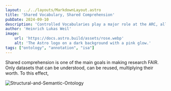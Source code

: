 ```yaml
---
layout: ../../layouts/MarkdownLayout.astro
title: 'Shared Vocabulary, Shared Comprehension'
pubDate: 2024-09-10
description: 'Controlled Vocabularies play a major role at the ARC, allowing for an explicit description of an unrestricted range.'
author: 'Heinrich Lukas Weil'
image:
    url: 'https://docs.astro.build/assets/rose.webp'
    alt: 'The Astro logo on a dark background with a pink glow.'
tags: ["ontology", "annotation", "isa"]
---
```


Shared comprehension is one of the main goals in making research FAIR. Only datasets that can be understood, can be reused, multiplying their worth. To this effect, 


![Structural-and-Semantic-Ontology](/ontology-connection.png)
